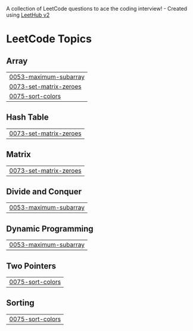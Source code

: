 A collection of LeetCode questions to ace the coding interview! - Created using [LeetHub v2](https://github.com/arunbhardwaj/LeetHub-2.0)
<!---LeetCode Topics Start-->
# LeetCode Topics
## Array
|  |
| ------- |
| [0053-maximum-subarray](https://github.com/vidushi-vi/LeetCode/tree/master/0053-maximum-subarray) |
| [0073-set-matrix-zeroes](https://github.com/vidushi-vi/LeetCode/tree/master/0073-set-matrix-zeroes) |
| [0075-sort-colors](https://github.com/vidushi-vi/LeetCode/tree/master/0075-sort-colors) |
## Hash Table
|  |
| ------- |
| [0073-set-matrix-zeroes](https://github.com/vidushi-vi/LeetCode/tree/master/0073-set-matrix-zeroes) |
## Matrix
|  |
| ------- |
| [0073-set-matrix-zeroes](https://github.com/vidushi-vi/LeetCode/tree/master/0073-set-matrix-zeroes) |
## Divide and Conquer
|  |
| ------- |
| [0053-maximum-subarray](https://github.com/vidushi-vi/LeetCode/tree/master/0053-maximum-subarray) |
## Dynamic Programming
|  |
| ------- |
| [0053-maximum-subarray](https://github.com/vidushi-vi/LeetCode/tree/master/0053-maximum-subarray) |
## Two Pointers
|  |
| ------- |
| [0075-sort-colors](https://github.com/vidushi-vi/LeetCode/tree/master/0075-sort-colors) |
## Sorting
|  |
| ------- |
| [0075-sort-colors](https://github.com/vidushi-vi/LeetCode/tree/master/0075-sort-colors) |
<!---LeetCode Topics End-->